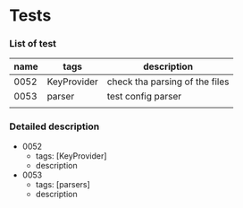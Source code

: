 # Tests

### List of test

| name | tags        | description                    |
|------|-------------|--------------------------------|
| 0052 | KeyProvider | check tha parsing of the files |
| 0053 | parser      | test config parser             |
|      |             |                                |

### Detailed description

* 0052
  * tags: [KeyProvider]
  * description
* 0053
  * tags: [parsers]
  * description